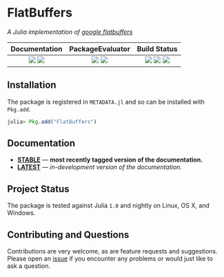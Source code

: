 
# FlatBuffers

*A Julia implementation of [google flatbuffers](https://google.github.io/flatbuffers/)*


| **Documentation**                                                               | **PackageEvaluator**                                            | **Build Status**                                                                                |
|:-------------------------------------------------------------------------------:|:---------------------------------------------------------------:|:-----------------------------------------------------------------------------------------------:|
| [![][docs-stable-img]][docs-stable-url] [![][docs-latest-img]][docs-latest-url] | [![][pkg-0.6-img]][pkg-0.6-url] [![][pkg-0.7-img]][pkg-0.7-url] | [![][travis-img]][travis-url] [![][appveyor-img]][appveyor-url] [![][codecov-img]][codecov-url] |


## Installation

The package is registered in `METADATA.jl` and so can be installed with `Pkg.add`.

```julia
julia> Pkg.add("FlatBuffers")
```

## Documentation

- [**STABLE**][docs-stable-url] &mdash; **most recently tagged version of the documentation.**
- [**LATEST**][docs-latest-url] &mdash; *in-development version of the documentation.*

## Project Status

The package is tested against Julia `1.0` and nightly on Linux, OS X, and Windows.

## Contributing and Questions

Contributions are very welcome, as are feature requests and suggestions. Please open an
[issue][issues-url] if you encounter any problems or would just like to ask a question.



[docs-latest-img]: https://img.shields.io/badge/docs-latest-blue.svg
[docs-latest-url]: https://JuliaData.github.io/FlatBuffers.jl/latest

[docs-stable-img]: https://img.shields.io/badge/docs-stable-blue.svg
[docs-stable-url]: https://JuliaData.github.io/FlatBuffers.jl/stable

[travis-img]: https://travis-ci.org/JuliaData/FlatBuffers.jl.svg?branch=master
[travis-url]: https://travis-ci.org/JuliaData/FlatBuffers.jl

[appveyor-img]: https://ci.appveyor.com/api/projects/status/h227adt6ovd1u3sx/branch/master?svg=true
[appveyor-url]: https://ci.appveyor.com/project/JuliaData/documenter-jl/branch/master

[codecov-img]: https://codecov.io/gh/JuliaData/FlatBuffers.jl/branch/master/graph/badge.svg
[codecov-url]: https://codecov.io/gh/JuliaData/FlatBuffers.jl

[issues-url]: https://github.com/JuliaData/FlatBuffers.jl/issues

[pkg-0.6-img]: https://pkg.julialang.org/badges/FlatBuffers_0.6.svg
[pkg-0.6-url]: https://pkg.julialang.org/?pkg=FlatBuffers
[pkg-0.7-img]: https://pkg.julialang.org/badges/FlatBuffers_0.7.svg
[pkg-0.7-url]: https://pkg.julialang.org/?pkg=FlatBuffers
